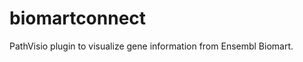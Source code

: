 biomartconnect
==============

PathVisio plugin to visualize gene information from Ensembl Biomart.
